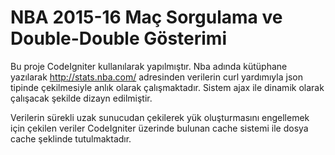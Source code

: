 # NBA 2015-16 Maç Sorgulama ve Double-Double Gösterimi

Bu proje CodeIgniter kullanılarak yapılmıştır. Nba adında kütüphane yazılarak http://stats.nba.com/ adresinden verilerin curl yardımıyla json tipinde çekilmesiyle anlık olarak çalışmaktadır. Sistem ajax ile dinamik olarak çalışacak şekilde dizayn edilmiştir.

Verilerin sürekli uzak sunucudan çekilerek yük oluşturmasını engellemek için çekilen veriler CodeIgniter üzerinde bulunan cache sistemi ile dosya cache şeklinde tutulmaktadır.
